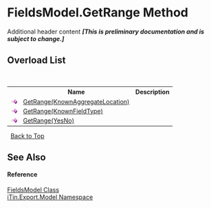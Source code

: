 # FieldsModel.GetRange Method 
Additional header content _**\[This is preliminary documentation and is subject to change.\]**_


## Overload List
&nbsp;<table><tr><th></th><th>Name</th><th>Description</th></tr><tr><td>![Public method](media/pubmethod.gif "Public method")</td><td><a href="42b28e0d-d9f2-df3e-f26d-0848934a9304">GetRange(KnownAggregateLocation)</a></td><td /></tr><tr><td>![Public method](media/pubmethod.gif "Public method")</td><td><a href="83dd9bb0-50bd-5e8a-2a93-ab53e0059689">GetRange(KnownFieldType)</a></td><td /></tr><tr><td>![Public method](media/pubmethod.gif "Public method")</td><td><a href="24fdf449-4566-0456-7115-9934d9465a05">GetRange(YesNo)</a></td><td /></tr></table>&nbsp;
<a href="#fieldsmodel.getrange-method">Back to Top</a>

## See Also


#### Reference
<a href="67f244a8-b0dc-ea30-9ef6-fe4c85935202">FieldsModel Class</a><br /><a href="ef57ffcc-e95e-b212-5a46-9aa6f5a3511f">iTin.Export.Model Namespace</a><br />